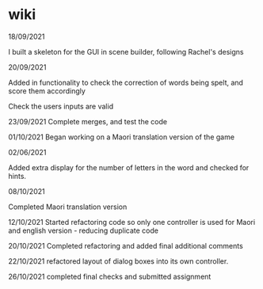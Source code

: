 # wiki

18/09/2021

I built a skeleton for the GUI in scene builder, following Rachel's designs

20/09/2021

Added in functionality to check the correction of words being spelt, and score them accordingly

Check the users inputs are valid


23/09/2021
Complete merges, and test the code


01/10/2021
Began working on a Maori translation version of the game

02/06/2021

Added extra display for the number of letters in the word and checked for hints.


08/10/2021 

Completed Maori translation version


12/10/2021
Started refactoring code so only one controller is used for Maori and english version - reducing duplicate code


20/10/2021
Completed refactoring and added final additional comments

22/10/2021
refactored layout of dialog boxes into its own controller.

26/10/2021
completed final checks and submitted assignment
